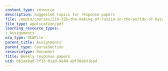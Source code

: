 ```yaml
---
content_type: resource
description: Suggested topics for response papers
file: /media/courses/21h-326-the-making-of-russia-in-the-worlds-of-byzantium-mongolia-and-europe-spring-1998/bb1ae8ad7f1301ad9e40abf30ab31bed_asgmt2.pdf
file_type: application/pdf
learning_resource_types:
- Assignments
ocw_type: OCWFile
parent_title: Assignments
parent_type: CourseSection
resourcetype: Document
title: Weekly response papers
uid: bb1ae8ad-7f13-01ad-9e40-abf30ab31bed
---
```

